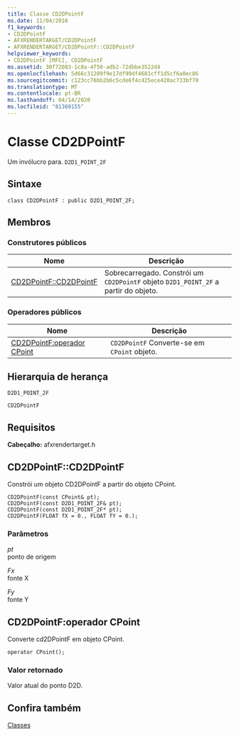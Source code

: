```yaml
---
title: Classe CD2DPointF
ms.date: 11/04/2016
f1_keywords:
- CD2DPointF
- AFXRENDERTARGET/CD2DPointF
- AFXRENDERTARGET/CD2DPointF::CD2DPointF
helpviewer_keywords:
- CD2DPointF [MFC], CD2DPointF
ms.assetid: 30f72083-1c8a-4f50-adb2-72dbbe3522d4
ms.openlocfilehash: 5d66c31289f9e17df99df4681cff1d5cf6a0ec86
ms.sourcegitcommit: c123cc76bb2b6c5cde6f4c425ece420ac733bf70
ms.translationtype: MT
ms.contentlocale: pt-BR
ms.lasthandoff: 04/14/2020
ms.locfileid: "81369155"
---
```

# <a name="cd2dpointf-class"></a>Classe CD2DPointF

Um invólucro para. `D2D1_POINT_2F`

## <a name="syntax"></a>Sintaxe

```
class CD2DPointF : public D2D1_POINT_2F;
```

## <a name="members"></a>Membros

### <a name="public-constructors"></a>Construtores públicos

|Nome|Descrição|
|----------|-----------------|
|[CD2DPointF::CD2DPointF](#cd2dpointf)|Sobrecarregado. Constrói um `CD2DPointF` objeto `D2D1_POINT_2F` a partir do objeto.|

### <a name="public-operators"></a>Operadores públicos

|Nome|Descrição|
|----------|-----------------|
|[CD2DPointF:operador CPoint](#operator_cpoint)|`CD2DPointF` Converte-se em `CPoint` objeto.|

## <a name="inheritance-hierarchy"></a>Hierarquia de herança

`D2D1_POINT_2F`

`CD2DPointF`

## <a name="requirements"></a>Requisitos

**Cabeçalho:** afxrendertarget.h

## <a name="cd2dpointfcd2dpointf"></a><a name="cd2dpointf"></a>CD2DPointF::CD2DPointF

Constrói um objeto CD2DPointF a partir do objeto CPoint.

```
CD2DPointF(const CPoint& pt);
CD2DPointF(const D2D1_POINT_2F& pt);
CD2DPointF(const D2D1_POINT_2F* pt);
CD2DPointF(FLOAT fX = 0., FLOAT fY = 0.);
```

### <a name="parameters"></a>Parâmetros

*pt*<br/>
ponto de origem

*Fx*<br/>
fonte X

*Fy*<br/>
fonte Y

## <a name="cd2dpointfoperator-cpoint"></a><a name="operator_cpoint"></a>CD2DPointF:operador CPoint

Converte cd2DPointF em objeto CPoint.

```
operator CPoint();
```

### <a name="return-value"></a>Valor retornado

Valor atual do ponto D2D.

## <a name="see-also"></a>Confira também

[Classes](../../mfc/reference/mfc-classes.md)
